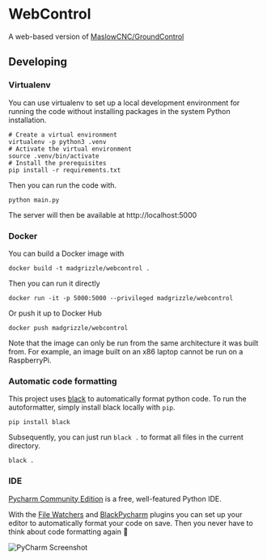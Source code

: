 # WebControl

A web-based version of [MaslowCNC/GroundControl](https://www.github.com/MaslowCNC/GroundControl)

## Developing

### Virtualenv

You can use virtualenv to set up a local development environment for running the code without installing packages in the system Python installation.

    # Create a virtual environment
    virtualenv -p python3 .venv 
    # Activate the virtual environment
    source .venv/bin/activate
    # Install the prerequisites
    pip install -r requirements.txt

Then you can run the code with.

    python main.py

The server will then be available at http://localhost:5000

### Docker

You can build a Docker image with

    docker build -t madgrizzle/webcontrol .

Then you can run it directly

    docker run -it -p 5000:5000 --privileged madgrizzle/webcontrol

Or push it up to Docker Hub

    docker push madgrizzle/webcontrol

Note that the image can only be run from the same architecture it was built from. For example, an image built on an x86 laptop cannot be run on a RaspberryPi.

### Automatic code formatting

This project uses [black](https://github.com/ambv/black) to automatically format python code. To run the autoformatter, simply install black locally with `pip`.

    pip install black

Subsequently, you can just run `black .` to format all files in the current directory. 

    black .

### IDE

[Pycharm Community Edition](https://www.jetbrains.com/pycharm/download) is a free, well-featured Python IDE.

With the [File Watchers](https://plugins.jetbrains.com/plugin/7177-file-watchers) and [BlackPycharm](https://plugins.jetbrains.com/plugin/10563-black-pycharm) plugins you can set up your editor to automatically format your code on save. Then you never have to think about code formatting again :tada:

![PyCharm Screenshot](https://user-images.githubusercontent.com/218876/47197011-817e1600-d318-11e8-8172-eb2c1ffe2d21.png)
